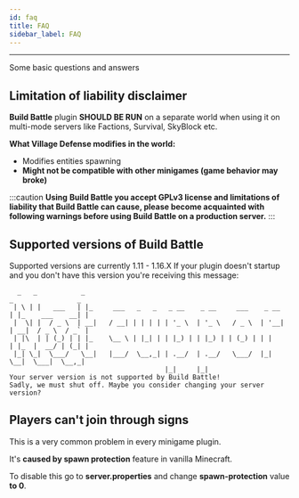 ```yaml
---
id: faq
title: FAQ
sidebar_label: FAQ
---
```

---
Some basic questions and answers

## **Limitation of liability disclaimer**

**Build Battle** plugin **SHOULD BE RUN** on a separate world when using it on multi-mode servers like Factions, Survival, SkyBlock etc.

**What Village Defense modifies in the world:**

* Modifies entities spawning
* **Might not be compatible with other minigames \(game behavior may broke\)**

:::caution
**Using**  **Build Battle you accept GPLv3 license and limitations of liability that Build Battle can cause, please become acquainted with following warnings before using Build Battle on a production server.**
:::

## Supported versions of Build Battle

Supported versions are currently 1.11 - 1.16.X If your plugin doesn't startup and you don't have this version you're receiving this message:

```text
  _   _           _                                                    _                _
 | \ | |   ___   | |_     ___   _   _   _ __    _ __     ___    _ __  | |_    ___    __| |
 |  \| |  / _ \  | __|   / __| | | | | | '_ \  | '_ \   / _ \  | '__| | __|  / _ \  / _` |
 | |\  | | (_) | | |_    \__ \ | |_| | | |_) | | |_) | | (_) | | |    | |_  |  __/ | (_| |
 |_| \_|  \___/   \__|   |___/  \__,_| | .__/  | .__/   \___/  |_|     \__|  \___|  \__,_|
                                       |_|     |_|
Your server version is not supported by Build Battle!
Sadly, we must shut off. Maybe you consider changing your server version?
```

## Players can't join through signs

This is a very common problem in every minigame plugin.

It's **caused by spawn protection** feature in vanilla Minecraft.

To disable this go to **server.properties** and change **spawn-protection** value **to 0**.

